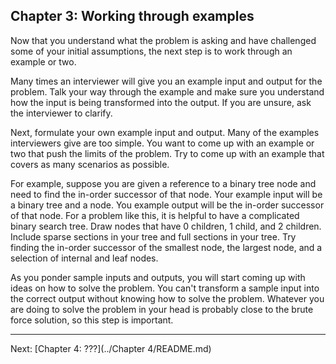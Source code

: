 ## Chapter 3: Working through examples

Now that you understand what the problem is asking and have challenged some of your initial assumptions, the next step is to work through an example or two.

Many times an interviewer will give you an example input and output for the problem. Talk your way through the example and make sure you understand how the input is being transformed into the output. If you are unsure, ask the interviewer to clarify.

Next, formulate your own example input and output. Many of the examples interviewers give are too simple. You want to come up with an example or two that push the limits of the problem. Try to come up with an example that covers as many scenarios as possible.

For example, suppose you are given a reference to a binary tree node and need to find the in-order successor of that node. Your example input will be a binary tree and a node. You example output will be the in-order successor of that node. For a problem like this, it is helpful to have a complicated binary search tree. Draw nodes that have 0 children, 1 child, and 2 children. Include sparse sections in your tree and full sections in your tree. Try finding the in-order successor of the smallest node, the largest node, and a selection of internal and leaf nodes.

As you ponder sample inputs and outputs, you will start coming up with ideas on how to solve the problem. You can't transform a sample input into the correct output without knowing how to solve the problem. Whatever you are doing to solve the problem in your head is probably close to the brute force solution, so this step is important.

---

Next: [Chapter 4: ???](../Chapter 4/README.md)

